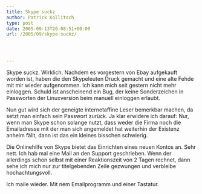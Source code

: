 ```yaml
---
title: Skype suckz
author: Patrick Kollitsch
type: post
date: 2005-09-13T20:08:51+00:00
url: /2005/09/skype-suckz/




---
```

Skype suckz. Wirklich. Nachdem es vorgestern von Ebay aufgekauft worden ist, haben die den Skypeleuten Druck gemacht und eine alte Fehde mit mir wieder aufgenommen. Ich kann mich seit gestern nicht mehr einloggen. Schuld ist anscheinend ein Bug, der keine Sonderzeichen in Passworten der Linuxversion beim manuell einloggen erlaubt.

Nun gut wird sich der geneigte internetaffine Leser bemerkbar machen, da setzt man einfach sein Passwort zurück. Ja klar erwidere ich darauf: Nur, wenn man Skype schon solange nutzt, dass weder die Firma noch die Emailadresse mit der man sich angemeldet hat weiterhin der Existenz anheim fällt, dann ist das ein kleines bisschen schwierig. 

Die Onlinehilfe von Skype bietet das Einrichten eines neuen Kontos an. Sehr nett. Ich hab mal eine Mail an den Support geschrieben. Wenn der allerdings schon selbst mit einer Reaktionszeit von 2 Tagen rechnet, dann sehe ich mich nur zur titelgebenden Zeile gezwungen und verbleibe hochachtungsvoll.

Ich maile wieder. Mit nem Emailprogramm und einer Tastatur.
